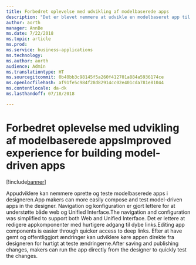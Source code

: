 ```yaml
---
title: Forbedret oplevelse med udvikling af modelbaserede apps
description: "Det er blevet nemmere at udvikle en modelbaseret app til konfiguration af navigation samt at vælge og redigere modelbaserede komponenter"
author: aorth
manager: AnnBe
ms.date: 7/22/2018
ms.topic: article
ms.prod: 
ms.service: business-applications
ms.technology: 
ms.author: aorth
audience: Admin
ms.translationtype: HT
ms.sourcegitcommit: 0b40bb3c98145f5a260f412701a884a5936174ce
ms.openlocfilehash: af91fe5c984f28d82914cc02e401cda781e81044
ms.contentlocale: da-dk
ms.lasthandoff: 07/18/2018

---
```

# <a name="improved-experience-for-building-model-driven-apps"></a><span data-ttu-id="5b780-103">Forbedret oplevelse med udvikling af modelbaserede apps</span><span class="sxs-lookup"><span data-stu-id="5b780-103">Improved experience for building model-driven apps</span></span>


[!include[banner](../../includes/banner.md)]

<span data-ttu-id="5b780-104">Appudviklere kan nemmere oprette og teste modelbaserede apps i designeren.</span><span class="sxs-lookup"><span data-stu-id="5b780-104">App makers can more easily compose and test model-driven apps in the designer.</span></span> <span data-ttu-id="5b780-105">Navigation og konfiguration er gjort lettere for at understøtte både web og Unified Interface.</span><span class="sxs-lookup"><span data-stu-id="5b780-105">The navigation and configuration was simplified to support both Web and Unified Interface.</span></span> <span data-ttu-id="5b780-106">Det er lettere at redigere appkomponenter med hurtigere adgang til dybe links.</span><span class="sxs-lookup"><span data-stu-id="5b780-106">Editing app components is easier through quicker access to deep links.</span></span> <span data-ttu-id="5b780-107">Efter at have gemt og offentliggjort ændringer kan udviklere køre appen direkte fra designeren for hurtigt at teste ændringerne.</span><span class="sxs-lookup"><span data-stu-id="5b780-107">After saving and publishing changes, makers can run the app directly from the designer to quickly test the changes.</span></span>

